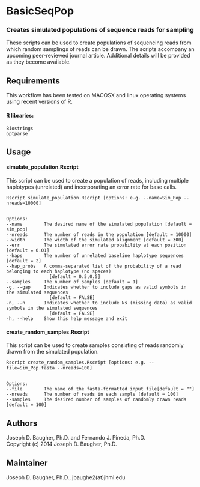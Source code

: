 BasicSeqPop
===========

### Creates simulated populations of sequence reads for sampling

These scripts can be used to create populations of sequencing reads from which random samplings of reads can be drawn. The scripts accompany an upcoming peer-reviewed journal article. Additional details will be provided as they become available.

## Requirements
This workflow has been tested on MACOSX and linux operating systems using recent versions of R.

#### R libraries:
    Biostrings
    optparse

## Usage

#### simulate_population.Rscript

  This script can be used to create a population of reads, including multiple haplotypes
  (unrelated) and incorporating an error rate for base calls.
	
	Rscript simulate_population.Rscript [options: e.g. --name=Sim_Pop --nreads=10000]


	Options:
	--name        The desired name of the simulated population [default = sim_pop]
	--nreads      The number of reads in the population [default = 10000]
	--width       The width of the simulated alignment [default = 300]
	--err         The simulated error rate probability at each position [default = 0.01]
	--haps        The number of unrelated baseline haplotype sequences [default = 2]
	--hap_probs   A comma-separated list of the probability of a read belonging to each haplotype (no spaces) 
	                [default = 0.5,0.5]
	--samples     The number of samples [default = 1]
  	-g, --gap     Indicates whether to include gaps as valid symbols in the simulated sequences 
                  	[default = FALSE]
	-n, --n       Indicates whether to include Ns (missing data) as valid symbols in the simulated sequences 
	                [default = FALSE]
	-h, --help    Show this help message and exit
	
	
#### create_random_samples.Rscript

  This script can be used to create samples consisting of reads randomly drawn from the simulated population. 
	
	Rscript create_random_samples.Rscript [options: e.g. --file=Sim_Pop.fasta --nreads=100]


	Options:
	--file        The name of the fasta-formatted input file[default = ""]
	--nreads      The number of reads in each sample [default = 100]
	--samples     The desired number of samples of randomly drawn reads [default = 100]


## Authors

Joseph D. Baugher, Ph.D. and Fernando J. Pineda, Ph.D.<br>
Copyright (c) 2014 Joseph D. Baugher, Ph.D.

## Maintainer

Joseph D. Baugher, Ph.D., jbaughe2(at)jhmi.edu


